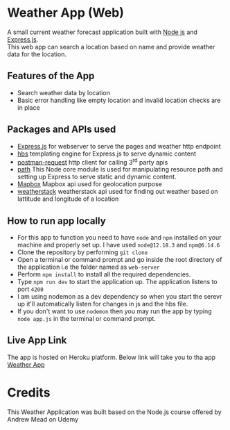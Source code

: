 # Weather App (Web)
A small current weather forecast application built with [Node js](https://nodejs.org/en/) and [Express.js](https://expressjs.com/). <br />
This web app can search a location based on name and provide weather data for the location.
## Features of the App
- Search weather data by location
- Basic error handling like empty location and invalid location checks are in place
## Packages and APIs used
- [Express.js](https://expressjs.com/) for webserver to serve the pages and weather http endpoint
- [hbs](https://www.npmjs.com/package/hbs) templating engine for Express.js to serve dynamic content
- [postman-request](https://www.npmjs.com/package/postman-request) http client for calling 3<sup>rd</sup> party apis
- [path](https://nodejs.org/dist/latest-v12.x/docs/api/path.html) This Node core module is used for manipulating resource path and setting up Express to serve static and dynamic content.
- [Mapbox](https://www.mapbox.com/) Mapbox api used for geolocation purpose
- [weatherstack](https://weatherstack.com/) weatherstack api used for finding out weather based on lattitude and longitude of a location
## How to run app locally
- For this app to function you need to have `node` and `npm` installed on your machine and properly set up. I have used `node@12.18.3` and `npm@6.14.6`
- Clone the repository by performing `git clone`
- Open a terminal or command prompt and go inside the root directory of the application i.e the folder named as `web-server`
- Perform `npm install` to install all the required dependencies.
- Type `npm run dev` to start the application up. The application listens to port `4200`
- I am using nodemon as a dev dependency so when you start the serevr up it'll automatically listen for changes in js and the hbs file.
- If you don't want to use `nodemon` then you may run the app by typing `node app.js` in the terminal or command prompt.

## Live App Link
The app is hosted on Heroku platform. Below link will take you to tha app <br />
[Weather App](https://www.ayanpal.co.in)

# Credits
This Weather Application was built based on the Node.js course offered by Andrew Mead on Udemy
